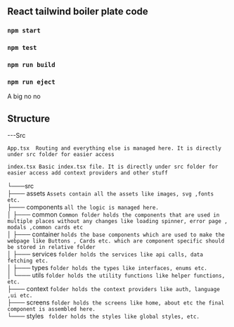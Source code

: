 ## React tailwind boiler plate code 

### `npm start`
### `npm test`
### `npm run build`
### `npm run eject`
A big no no

## Structure
---Src

   `App.tsx  Routing and everything else is managed here. It is directly under src folder for easier access`
   
   `index.tsx Basic index.tsx file. It is directly under src folder for easier access add context providers and other stuff`
   
  
└───src <br/>
    ├───  assets `Assets contain all the assets like images, svg ,fonts etc.`<br/>
    ├───  components `all the logic is managed here.`<br/>
    │   ├───  common `Common folder holds the components that are used in multiple places without any changes like loading spinner, error page , modals ,common cards etc`<br/>
    │   ├───  container `holds the base components which are used to make the webpage like Buttons , Cards etc. which are component specific should be stored in relative folder`<br/>
    │   ├───  services `folder holds the services like api calls, data fetching etc.`<br/>
    │   ├───  types `folder holds the types like interfaces, enums etc.`<br/>
    │   └───  utils `folder holds the utility functions like helper functions, etc.`<br/>
    ├───  context `folder holds the context providers like auth, language ,ui etc.`<br/>
    ├───  screens `folder holds the screens like home, about etc the final component is assembled here.`<br/>
    └───  styles ` folder holds the styles like global styles, etc.`<br/>



  




   